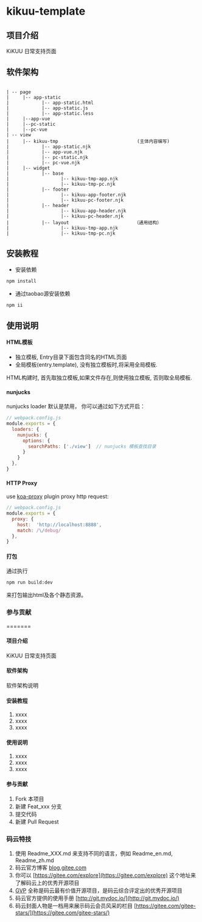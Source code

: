 # kikuu-template

## 项目介绍
KiKUU 日常支持页面

## 软件架构
```aidl

| -- page
|     |-- app-static
|            |-- app-static.html
|            |-- app-static.js
|            |-- app-static.less
|     |--app-vue
|     |--pc-static
|     |--pc-vue
| -- view
|     |-- kikuu-tmp                             (主体内容编写)
|            |-- app-static.njk  
|            |-- app-vue.njk
|            |-- pc-static.njk
|            |-- pc-vue.njk
|     |-- widget
|            |-- base   
|                   |-- kikuu-tmp-app.njk
|                   |-- kikuu-tmp-pc.njk
|            |-- footer
|                   |-- kikuu-app-footer.njk
|                   |-- kikuu-pc-footer.njk
|            |-- header
|                   |-- kikuu-app-header.njk
|                   |-- kikuu-pc-header.njk
|            |-- layout                        （通用结构）
|                   |-- kikuu-tmp-app.njk
|                   |-- kikuu-tmp-pc.njk
```



## 安装教程

- 安装依赖

```bash
npm install
```
- 通过taobao源安装依赖

```bash
npm ii
```

## 使用说明

#### HTML模板

- 独立模板, Entry目录下面包含同名的HTML页面
- 全局模板(entry.template), 没有独立模板时,将采用全局模板.

HTML构建时, 首先取独立模板,如果文件存在,则使用独立模板, 否则取全局模板.

#### nunjucks

nunjucks loader 默认是禁用， 你可以通过如下方式开启：

```js
// webpack.config.js
module.exports = {
  loaders: {
    nunjucks: {
      options: {
        searchPaths: ['./view']  // nunjucks 模板查找目录
      }
    }
  },
}
```
#### HTTP Proxy 

use [koa-proxy](https://github.com/popomore/koa-proxy) plugin proxy http request:

```js
// webpack.config.js
module.exports = {
  proxy: {
    host:  'http://localhost:8888',   
    match: /\/debug/
  },
}
```
#### 打包

通过执行   

```bash
npm run build:dev
```
来打包输出html及各个静态资源。

### 参与贡献
=======
#### 项目介绍
KiKUU 日常支持页面

#### 软件架构
软件架构说明


#### 安装教程

1. xxxx
2. xxxx
3. xxxx

#### 使用说明

1. xxxx
2. xxxx
3. xxxx

#### 参与贡献

1. Fork 本项目
2. 新建 Feat_xxx 分支
3. 提交代码
4. 新建 Pull Request


### 码云特技

1. 使用 Readme\_XXX.md 来支持不同的语言，例如 Readme\_en.md, Readme\_zh.md
2. 码云官方博客 [blog.gitee.com](https://blog.gitee.com)
3. 你可以 [https://gitee.com/explore](https://gitee.com/explore) 这个地址来了解码云上的优秀开源项目
4. [GVP](https://gitee.com/gvp) 全称是码云最有价值开源项目，是码云综合评定出的优秀开源项目
5. 码云官方提供的使用手册 [http://git.mydoc.io/](http://git.mydoc.io/)
6. 码云封面人物是一档用来展示码云会员风采的栏目 [https://gitee.com/gitee-stars/](https://gitee.com/gitee-stars/)
